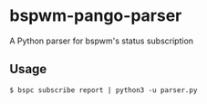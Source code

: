 # bspwm-pango-parser
A Python parser for bspwm's status subscription

## Usage
```
$ bspc subscribe report | python3 -u parser.py
```
